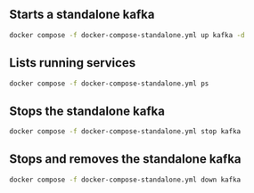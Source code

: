## Starts a standalone kafka 
```bash
docker compose -f docker-compose-standalone.yml up kafka -d
```

## Lists running services
```bash
docker compose -f docker-compose-standalone.yml ps
```

## Stops the standalone kafka 
```bash
docker compose -f docker-compose-standalone.yml stop kafka 
```

## Stops and removes the standalone kafka 
```bash
docker compose -f docker-compose-standalone.yml down kafka 
```